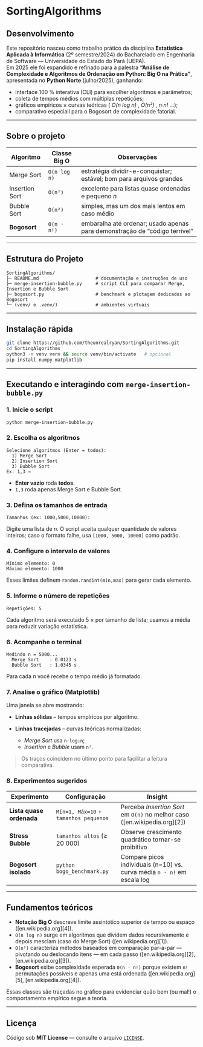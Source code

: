 # SortingAlgorithms

## Desenvolvimento

Este repositório nasceu como trabalho prático da disciplina **Estatística Aplicada à Informática** (2º semestre/2024) do Bacharelado em Engenharia de Software — Universidade do Estado do Pará (UEPA).  
Em 2025 ele foi expandido e refinado para a palestra **“Análise de Complexidade e Algoritmos de Ordenação em Python: Big O na Prática”**, apresentada no **Python Norte** (julho/2025), ganhando:

* interface 100 % interativa (CLI) para escolher algoritmos e parâmetros;  
* coleta de tempos médios com múltiplas repetições;  
* gráficos empíricos × curvas teóricas ( _O(n log n)_ , _O(n²)_ , _n·n!_ …);  
* comparativo especiail para o Bogosort de complexidade fatorial.

---

## Sobre o projeto

| Algoritmo       | Classe Big O | Observações |
|-----------------|--------------|-------------|
| Merge Sort      | `O(n log n)` | estratégia dividir-e-conquistar; estável; bom para arquivos grandes |
| Insertion Sort  | `O(n²)`      | excelente para listas quase ordenadas e pequeno _n_  |
| Bubble Sort     | `O(n²)`      | simples, mas um dos mais lentos em caso médio |
| **Bogosort**    | `Θ(n · n!)`  | embaralha até ordenar; usado apenas para demonstração de “código terrível” |

---

## Estrutura do Projeto

```
SortingAlgorithms/
├─ README.md                     # documentação e instruções de uso
├─ merge-insertion-bubble.py     # script CLI para comparar Merge, Insertion e Bubble Sort
├─ bogosort.py                   # benchmark e plotagem dedicados ao Bogosort
└─ (venv/ e .venv/)              # ambientes virtuais

````

---

## Instalação rápida

```bash
git clone https://github.com/theunrealryan/SortingAlgorithms.git
cd SortingAlgorithms
python3 -m venv venv && source venv/bin/activate   # opcional
pip install numpy matplotlib
````

---

## Executando **e interagindo** com `merge-insertion-bubble.py`

### 1. Inicie o script

```bash
python merge-insertion-bubble.py
```

### 2. Escolha os algoritmos

```
Selecione algoritmos (Enter = todos):
  1) Merge Sort
  2) Insertion Sort
  3) Bubble Sort
Ex: 1,3 →
```

* **Enter vazio** roda **todos**.
* `1,3` roda apenas Merge Sort e Bubble Sort.

### 3. Defina os tamanhos de entrada

```
Tamanhos (ex: 1000,5000,10000):
```

Digite uma lista de *n*. O script aceita qualquer quantidade de valores inteiros; caso o formato falhe, usa `[1000, 5000, 10000]` como padrão.

### 4. Configure o intervalo de valores

```
Mínimo elemento: 0
Máximo elemento: 1000
```

Esses limites definem `random.randint(min,max)` para gerar cada elemento.

### 5. Informe o número de repetições

```
Repetições: 5
```

Cada algoritmo será executado 5 × por tamanho de lista; usamos a média para reduzir variação estatística.

### 6. Acompanhe o terminal

```
Medindo n = 5000...
  Merge Sort    : 0.0123 s
  Bubble Sort   : 1.0345 s
```

Para cada *n* você recebe o tempo médio já formatado.

### 7. Analise o gráfico (Matplotlib)

Uma janela se abre mostrando:

* **Linhas sólidas** – tempos empíricos por algoritmo.
* **Linhas tracejadas** – curvas teóricas normalizadas:

  * *Merge Sort* usa `n·log₂n`;
  * *Insertion* e *Bubble* usam `n²`.

> Os traços coincidem no último ponto para facilitar a leitura comparativa.

### 8. Experimentos sugeridos

| Experimento              | Configuração                          | Insight                                                                   |
| ------------------------ | ------------------------------------- | ------------------------------------------------------------------------- |
| **Lista quase ordenada** | `Mín=1, Máx=10` + `tamanhos pequenos` | Perceba *Insertion Sort* em `O(n)` no melhor caso ([en.wikipedia.org][2]) |
| **Stress Bubble**        | `tamanhos altos` (≥ 20 000)           | Observe crescimento quadrático tornar-se proibitivo                       |
| **Bogosort isolado**     | `python bogo_benchmark.py`            | Compare picos individuais (n=10) vs. curva média `n · n!` em escala log   |

---

## Fundamentos teóricos

* **Notação Big O** descreve limite assintótico superior de tempo ou espaço ([en.wikipedia.org][4]).
* `O(n log n)` surge em algoritmos que dividem dados recursivamente e depois mesclam (caso do Merge Sort) ([en.wikipedia.org][1]).
* `O(n²)` caracteriza métodos baseados em comparação par-a-par — pivotando ou deslocando itens — em cada passo ([en.wikipedia.org][2], [en.wikipedia.org][3]).
* **Bogosort** exibe complexidade esperada `Θ(n · n!)` porque existem `n!` permutações possíveis e apenas uma está ordenada ([en.wikipedia.org][5], [en.wikipedia.org][4]).

Essas classes são traçadas no gráfico para evidenciar quão bem (ou mal!) o comportamento empírico segue a teoria.

---

## Licença

Código sob **MIT License** — consulte o arquivo [`LICENSE`](LICENSE).

